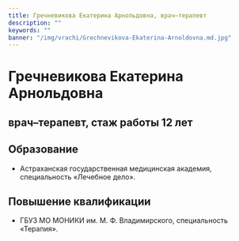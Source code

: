 ```yaml
---
title: Гречневикова Екатерина Арнольдовна, врач–терапевт
description: ""
keywords: ""
banner: "/img/vrachi/Grechnevikova-Ekaterina-Arnoldovna.md.jpg"
---
```


# Гречневикова Екатерина Арнольдовна
## врач–терапевт, стаж работы 12 лет

## Образование

* Астраханская государственная медицинская академия, специальность «Лечебное дело».


## Повышение квалификации 

* ГБУЗ МО МОНИКИ им. М. Ф. Владимирского, специальность «Терапия».